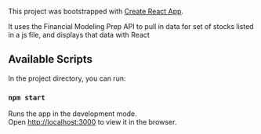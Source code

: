 This project was bootstrapped with [Create React App](https://github.com/facebook/create-react-app).

It uses the Financial Modeling Prep API to pull in data for set of stocks listed in a js file, and displays that data with React

## Available Scripts

In the project directory, you can run:

### `npm start`

Runs the app in the development mode.<br />
Open [http://localhost:3000](http://localhost:3000) to view it in the browser.


